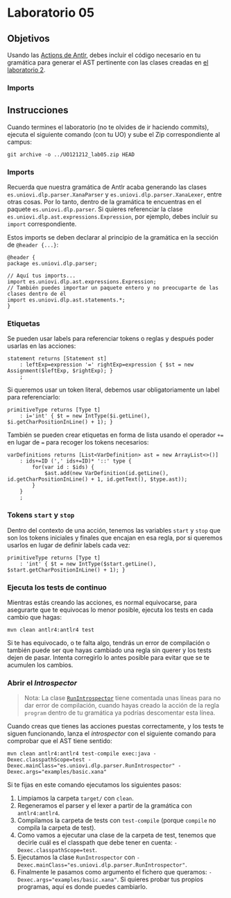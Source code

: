 # Laboratorio 05

## Objetivos

Usando las [Actions de Antlr](https://github.com/antlr/antlr4/blob/master/doc/actions.md), debes incluir el código necesario en tu gramática para generar el AST pertinente con las clases creadas en [el laboratorio 2](lab_02.md).


### Imports

## Instrucciones

Cuando termines el laboratorio (no te olvides de ir haciendo commits), ejecuta el siguiente comando (con tu UO) y sube el Zip correspondiente al campus:

```
git archive -o ../UO121212_lab05.zip HEAD
```

### Imports

Recuerda que nuestra gramática de Antlr acaba generando las clases `es.uniovi.dlp.parser.XanaParser` y `es.uniovi.dlp.parser.XanaLexer`, entre otras cosas.
Por lo tanto, dentro de la gramática te encuentras en el paquete `es.uniovi.dlp.parser`.
Si quieres referenciar la clase `es.uniovi.dlp.ast.expressions.Expression`, por ejemplo, debes incluir su `import` correspondiente.

Estos imports se deben declarar al principio de la gramática en la sección de `@header {...}`:

```
@header {
package es.uniovi.dlp.parser;

// Aquí tus imports...
import es.uniovi.dlp.ast.expressions.Expression;
// También puedes importar un paquete entero y no preocuparte de las clases dentro de él
import es.uniovi.dlp.ast.statements.*;
}
```

### Etiquetas

Se pueden usar labels para referenciar tokens o reglas y después poder usarlas en las acciones:

```
statement returns [Statement st]
    : leftExp=expression '=' rightExp=expression { $st = new Assignment($leftExp, $rightExp); }
    ;
```

Si queremos usar un token literal, debemos usar obligatoriamente un label para referenciarlo:

```
primitiveType returns [Type t]
    : i='int' { $t = new IntType($i.getLine(), $i.getCharPositionInLine() + 1); }
```

También se pueden crear etiquetas en forma de lista usando el operador `+=` en lugar de `=` para recoger los tokens necesarios:
```
varDefinitions returns [List<VarDefinition> ast = new ArrayList<>()]
    : ids+=ID (',' ids+=ID)* '::' type {
        for(var id : $ids) {
            $ast.add(new VarDefinition(id.getLine(), id.getCharPositionInLine() + 1, id.getText(), $type.ast));
        }
    }
    ;
```

### Tokens `start` y `stop`

Dentro del contexto de una acción, tenemos las variables `start` y  `stop` que son los tokens iniciales y finales que encajan en esa regla, por si queremos usarlos en lugar de definir labels cada vez:

```
primitiveType returns [Type t]
    : 'int' { $t = new IntType($start.getLine(), $start.getCharPositionInLine() + 1); }
```

### Ejecuta los tests de continuo

Mientras estás creando las acciones, es normal equivocarse, para asegurarte que te equivocas lo menor posible, ejecuta los tests en cada cambio que hagas:

```
mvn clean antlr4:antlr4 test
```

Si te has equivocado, o te falta algo, tendrás un error de compilación o también puede ser que hayas cambiado una regla sin querer y los tests dejen de pasar.
Intenta corregirlo lo antes posible para evitar que se te acumulen los cambios.

### Abrir el _Introspector_

> Nota: La clase [`RunIntrospector`](../../src/test/java/es/uniovi/dlp/parser/RunIntrospector.java) tiene comentada unas líneas para no dar error de compilación, cuando hayas creado la acción de la regla `program` dentro de tu gramática ya podrías descomentar esta línea.

Cuando creas que tienes las acciones puestas correctamente, y los tests te siguen funcionando, lanza el _introspector_ con el siguiente comando para comprobar que el AST tiene sentido:

```
mvn clean antlr4:antlr4 test-compile exec:java -Dexec.classpathScope=test -Dexec.mainClass="es.uniovi.dlp.parser.RunIntrospector" -Dexec.args="examples/basic.xana"
```

Si te fijas en este comando ejecutamos los siguientes pasos:

1. Limpiamos la carpeta `target/` con `clean`.
2. Regeneramos el parser y el lexer a partir de la gramática con `antlr4:antlr4`.
3. Compilamos la carpeta de tests con `test-compile` (porque `compile` no compila la carpeta de test).
4. Como vamos a ejecutar una clase de la carpeta de test, tenemos que decirle cuál es el classpath que debe tener en cuenta: `-Dexec.classpathScope=test`.
5. Ejecutamos la clase `RunIntrospector` con `-Dexec.mainClass="es.uniovi.dlp.parser.RunIntrospector"`.
6. Finalmente le pasamos como argumento el fichero que queramos: `-Dexec.args="examples/basic.xana"`. Si quieres probar tus propios programas, aquí es donde puedes cambiarlo.
